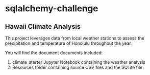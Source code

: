 # sqlalchemy-challenge

## Hawaii Climate Analysis

This project leverages data from local weather stations to assess the precipitation and temperature of Honolulu throughout the year.  

You will find the document documents included: 
  1. climate_starter Jupyter Notebook containing the weather analysis
  2. Resources folder containing source CSV files and the SQLite file
  

